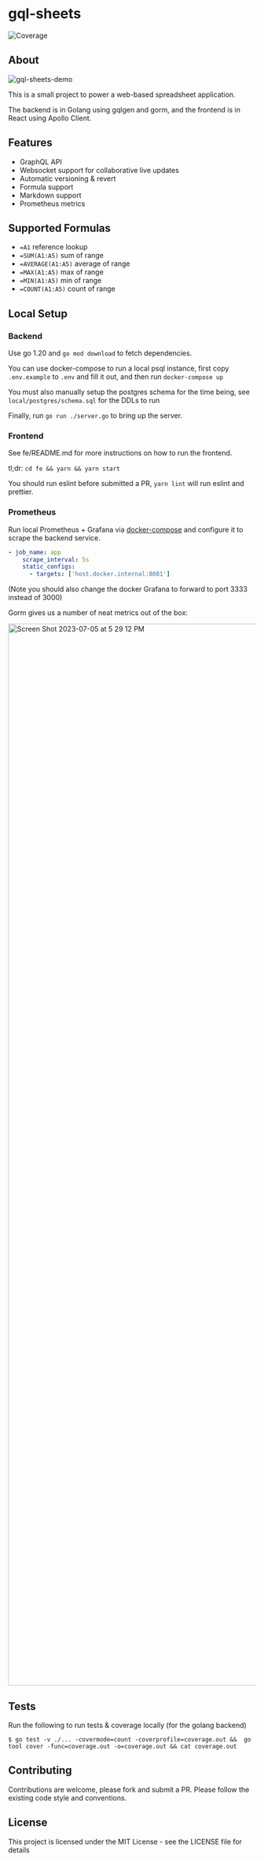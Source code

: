 # gql-sheets
![Coverage](https://img.shields.io/badge/Coverage-67.6%25-yellow)


## About

![gql-sheets-demo](https://github.com/vijaykramesh/gql-sheets/assets/556288/4b634eb1-ae53-4eb7-b9d2-06b91251a1b8)

This is a small project to power a web-based spreadsheet application.

The backend is in Golang using gqlgen and gorm, and the frontend is in React using Apollo Client.

## Features
- GraphQL API
- Websocket support for collaborative live updates
- Automatic versioning & revert
- Formula support
- Markdown support
- Prometheus metrics

## Supported Formulas
- `=A1` reference lookup
- `=SUM(A1:A5)` sum of range
- `=AVERAGE(A1:A5)` average of range
- `=MAX(A1:A5)` max of range
- `=MIN(A1:A5)` min of range
- `=COUNT(A1:A5)` count of range

## Local Setup

### Backend
Use go 1.20 and `go mod download` to fetch dependencies.

You can use docker-compose to run a local psql instance, first copy `.env.example` to `.env` and fill it out, and then run `docker-compose up`

You must also manually setup the postgres schema for the time being, see `local/postgres/schema.sql` for the DDLs to run

Finally, run `go run ./server.go` to bring up the server.

### Frontend
See fe/README.md for more instructions on how to run the frontend.

tl;dr: `cd fe && yarn && yarn start`

You should run eslint before submitted a PR, `yarn lint` will run eslint and prettier.

### Prometheus
Run local Prometheus + Grafana via [docker-compose](https://github.com/ninadingole/docker-compose-stacks/tree/master/prometheus-grafana) and configure it to scrape the backend service.

```yaml
- job_name: app
    scrape_interval: 5s
    static_configs:
      - targets: ['host.docker.internal:8081']
```
(Note you should also change the docker Grafana to forward to port 3333 instead of 3000)

Gorm gives us a number of neat metrics out of the box:

<img width="2160" alt="Screen Shot 2023-07-05 at 5 29 12 PM" src="https://github.com/vijaykramesh/gql-sheets/assets/556288/76bc68f0-cebe-4eae-8542-68dd03a561ba">

## Tests
Run the following to run tests & coverage locally (for the golang backend)

```shell
$ go test -v ./... -covermode=count -coverprofile=coverage.out &&  go tool cover -func=coverage.out -o=coverage.out && cat coverage.out
```

## Contributing
Contributions are welcome, please fork and submit a PR.  Please follow the existing code style and conventions.

## License
This project is licensed under the MIT License - see the LICENSE file for details
